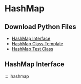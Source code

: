 # HashMap

## Download Python Files

- [HashMap Interface](https://github.com/LucasCordova/DataStructuresPyDocs/raw/main/datastructures/ihashmap.py)
- [HashMap Class Template](https://github.com/LucasCordova/DataStructuresPyDocs/raw/main/datastructures/hashmap.py)
- [HashMap Test Class](https://github.com/LucasCordova/DataStructuresPyDocs/raw/main/datastructures/test_hashmap.py)

## HashMap Interface

::: ihashmap
